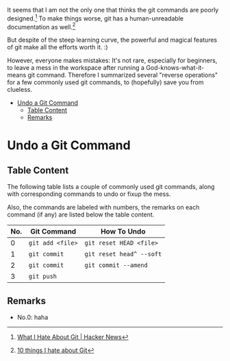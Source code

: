 It seems that I am not the only one that thinks the git commands are poorly designed.[^1] To make things worse, git has a human-unreadable documentation as well.[^2]

But despite of the steep learning curve, the powerful and magical features of git make all the efforts worth it. :) 

However, everyone makes mistakes: It's not rare, especially for beginners, to leave a mess in the workspace after running a God-knows-what-it-means git command. Therefore I summarized several "reverse operations" for a few commonly used git commands, to (hopefully) save you from clueless.

<!-- MarkdownTOC -->

- [Undo a Git Command](#undo-a-git-command)
	- [Table Content](#table-content)
	- [Remarks](#remarks)

<!-- /MarkdownTOC -->

<a name="undo-a-git-command"></a>
# Undo a Git Command

<a name="table-content"></a>
## Table Content

The following table lists a couple of commonly used git commands, along with corresponding commands to undo or fixup the mess.

Also, the commands are labeled with numbers, the remarks on each command (if any) are listed below the table content.

| No. | **Git Command**  |     **How To Undo**      |
|-----|------------------|--------------------------|
|   0 | `git add <file>` | `git reset HEAD <file>`  |
|   1 | `git commit`     | `git reset head^ --soft` |
|   2 | `git commit`     | `git commit --amend`     |
|   3 | `git push`       |                          |

<a name="remarks"></a>
## Remarks

- No.0: haha

[^1]: [What I Hate About Git | Hacker News](https://news.ycombinator.com/item?id=4340595)
[^2]: [10 things I hate about Git](http://stevebennett.me/2012/02/24/10-things-i-hate-about-git/)

